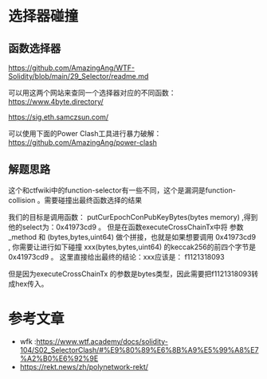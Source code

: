 # 选择器碰撞
## 函数选择器
https://github.com/AmazingAng/WTF-Solidity/blob/main/29_Selector/readme.md

可以用这两个网站来查同一个选择器对应的不同函数：
https://www.4byte.directory/

https://sig.eth.samczsun.com/

可以使用下面的Power Clash工具进行暴力破解：
https://github.com/AmazingAng/power-clash

## 解题思路
这个和ctfwiki中的function-selector有一些不同，这个是漏洞是function-collision 。需要碰撞出最终函数选择的结果

我们的目标是调用函数： putCurEpochConPubKeyBytes(bytes memory) ,得到他的select为：0x41973cd9 。 但是在函数executeCrossChainTx中将 参数_method 和 (bytes,bytes,uint64) 做个拼接，也就是如果想要调用 0x41973cd9 , 你需要让进行如下碰撞 xxx(bytes,bytes,uint64) 的keccak256的前四个字节是0x41973cd9 。 这里直接给出最终的结论：xxx应该是： f1121318093

但是因为executeCrossChainTx 的参数是bytes类型，因此需要把f1121318093转成hex传入。



# 参考文章
- wfk :https://www.wtf.academy/docs/solidity-104/S02_SelectorClash/#%E9%80%89%E6%8B%A9%E5%99%A8%E7%A2%B0%E6%92%9E
- https://rekt.news/zh/polynetwork-rekt/
